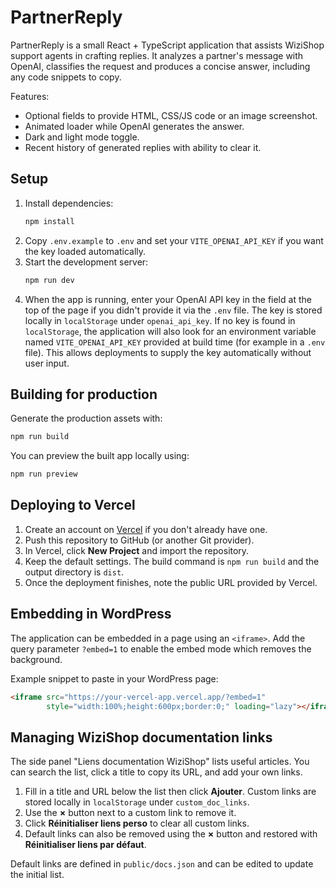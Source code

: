 # PartnerReply

PartnerReply is a small React + TypeScript application that assists WiziShop support agents in crafting replies. It analyzes a partner's message with OpenAI, classifies the request and produces a concise answer, including any code snippets to copy.

Features:

- Optional fields to provide HTML, CSS/JS code or an image screenshot.
- Animated loader while OpenAI generates the answer.
- Dark and light mode toggle.
- Recent history of generated replies with ability to clear it.

## Setup

1. Install dependencies:
   ```bash
   npm install
   ```
2. Copy `.env.example` to `.env` and set your `VITE_OPENAI_API_KEY` if you want the key loaded automatically.
3. Start the development server:
   ```bash
   npm run dev
   ```
4. When the app is running, enter your OpenAI API key in the field at the top of the page if you didn't provide it via the `.env` file. The key is stored locally in `localStorage` under `openai_api_key`.
   If no key is found in `localStorage`, the application will also look for
   an environment variable named `VITE_OPENAI_API_KEY` provided at build time
   (for example in a `.env` file). This allows deployments to supply the key
   automatically without user input.

## Building for production

Generate the production assets with:
```bash
npm run build
```
You can preview the built app locally using:
```bash
npm run preview
```

## Deploying to Vercel

1. Create an account on [Vercel](https://vercel.com/) if you don't already have one.
2. Push this repository to GitHub (or another Git provider).
3. In Vercel, click **New Project** and import the repository.
4. Keep the default settings. The build command is `npm run build` and the output directory is `dist`.
5. Once the deployment finishes, note the public URL provided by Vercel.

## Embedding in WordPress

The application can be embedded in a page using an `<iframe>`.
Add the query parameter `?embed=1` to enable the embed mode which removes the background.

Example snippet to paste in your WordPress page:

```html
<iframe src="https://your-vercel-app.vercel.app/?embed=1"
        style="width:100%;height:600px;border:0;" loading="lazy"></iframe>
```

## Managing WiziShop documentation links

The side panel "Liens documentation WiziShop" lists useful articles. You can
search the list, click a title to copy its URL, and add your own links.

1. Fill in a title and URL below the list then click **Ajouter**. Custom links
   are stored locally in `localStorage` under `custom_doc_links`.
2. Use the **×** button next to a custom link to remove it.
3. Click **Réinitialiser liens perso** to clear all custom links.
4. Default links can also be removed using the **×** button and restored with
   **Réinitialiser liens par défaut**.

Default links are defined in `public/docs.json` and can be edited to update the
initial list.
